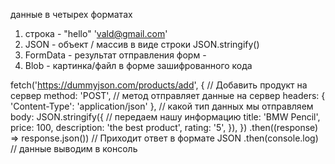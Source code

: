 данные в четырех форматах

1. строка - "hello" 'vald@gmail.com'
2. JSON - объект / массив в виде строки JSON.stringify()
3. FormData - результат отправления форм -
4. Blob - картинка/файл в форме зашифрованного кода

fetch('https://dummyjson.com/products/add', {
// Добавить продукт на сервер
method: 'POST', // метод отправляет данные на сервер
headers: { 'Content-Type': 'application/json' }, // какой тип данных мы отправляем
body: JSON.stringify({
// передаем нашу информацию
title: 'BMW Pencil',
price: 100,
description: 'the best product',
rating: '5',
}),
})
.then((response) => response.json()) // Приходит ответ в формате JSON
.then(console.log) // данные выводим в консоль
